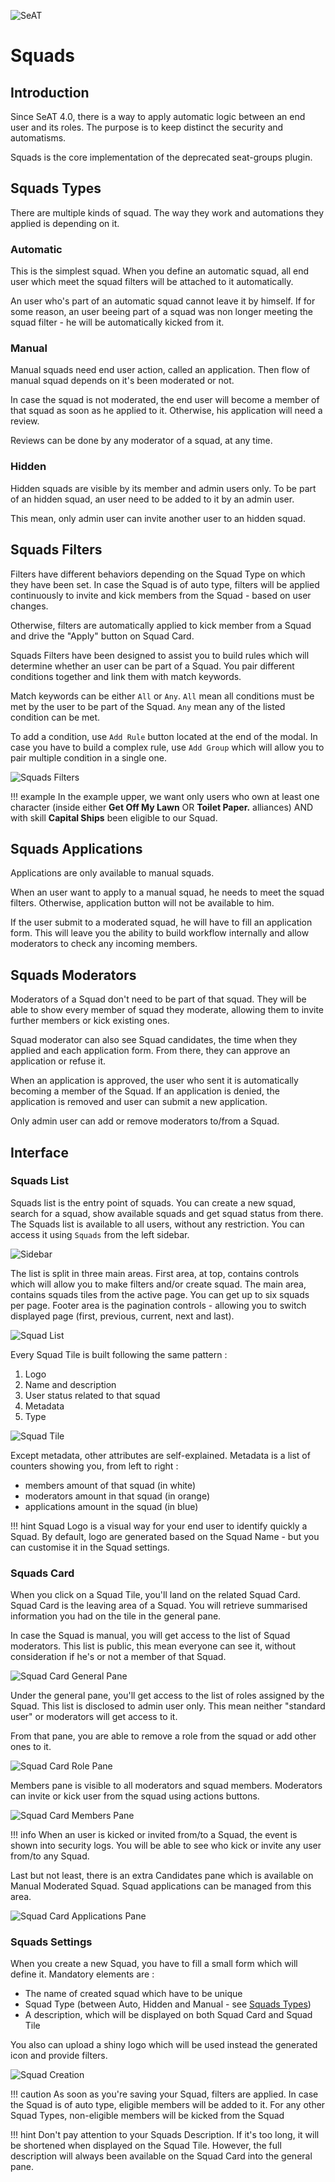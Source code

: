![SeAT](https://i.imgur.com/aPPOxSK.png)

# Squads

## Introduction

Since SeAT 4.0, there is a way to apply automatic logic between an end user and its roles.
The purpose is to keep distinct the security and automatisms.

Squads is the core implementation of the deprecated seat-groups plugin.

## Squads Types

There are multiple kinds of squad. The way they work and automations they applied is depending on it.

### Automatic

This is the simplest squad.
When you define an automatic squad, all end user which meet the squad filters will be attached to it automatically.

An user who's part of an automatic squad cannot leave it by himself.
If for some reason, an user beeing part of a squad was non longer meeting the squad filter - he will be automatically kicked from it.

### Manual

Manual squads need end user action, called an application.
Then flow of manual squad depends on it's been moderated or not.

In case the squad is not moderated, the end user will become a member of that squad as soon as he applied to it.
Otherwise, his application will need a review.

Reviews can be done by any moderator of a squad, at any time.

### Hidden

Hidden squads are visible by its member and admin users only.
To be part of an hidden squad, an user need to be added to it by an admin user.

This mean, only admin user can invite another user to an hidden squad.

## Squads Filters

Filters have different behaviors depending on the Squad Type on which they have been set.
In case the Squad is of auto type, filters will be applied continuously to invite and kick members from the Squad - based on user changes.

Otherwise, filters are automatically applied to kick member from a Squad and drive the "Apply" button on Squad Card.

Squads Filters have been designed to assist you to build rules which will determine whether an user can be part of a Squad.
You pair different conditions together and link them with match keywords.

Match keywords can be either `All` or `Any`.
`All` mean all conditions must be met by the user to be part of the Squad.
`Any` mean any of the listed condition can be met.

To add a condition, use `Add Rule` button located at the end of the modal.
In case you have to build a complex rule, use `Add Group` which will allow you to pair multiple condition in a single one.

![Squads Filters](../img/squads_filters.png)

!!! example
    In the example upper, we want only users who own at least one character (inside either **Get Off My Lawn** OR **Toilet Paper.** alliances) AND with skill **Capital Ships** been eligible to our Squad.

## Squads Applications

Applications are only available to manual squads.

When an user want to apply to a manual squad, he needs to meet the squad filters.
Otherwise, application button will not be available to him.

If the user submit to a moderated squad, he will have to fill an application form.
This will leave you the ability to build workflow internally and allow moderators to check any incoming members.

## Squads Moderators

Moderators of a Squad don't need to be part of that squad.
They will be able to show every member of squad they moderate, allowing them to invite further members or kick existing ones.

Squad moderator can also see Squad candidates, the time when they applied and each application form.
From there, they can approve an application or refuse it.

When an application is approved, the user who sent it is automatically becoming a member of the Squad.
If an application is denied, the application is removed and user can submit a new application.

Only admin user can add or remove moderators to/from a Squad.

## Interface

### Squads List

Squads list is the entry point of squads. You can create a new squad, search for a squad, show available squads and get squad status from there.
The Squads list is available to all users, without any restriction. You can access it using `Squads` from the left sidebar.

![Sidebar](../img/squads_sidebar.png)

The list is split in three main areas.
First area, at top, contains controls which will allow you to make filters and/or create squad.
The main area, contains squads tiles from the active page. You can get up to six squads per page.
Footer area is the pagination controls - allowing you to switch displayed page (first, previous, current, next and last).

![Squad List](../img/squads_list.png)

Every Squad Tile is built following the same pattern :
1) Logo
2) Name and description
3) User status related to that squad
4) Metadata
5) Type

![Squad Tile](../img/squads_tile.png)

Except metadata, other attributes are self-explained. Metadata is a list of counters showing you, from left to right :
- members amount of that squad (in white)
- moderators amount in that squad (in orange)
- applications amount in the squad (in blue)

!!! hint
    Squad Logo is a visual way for your end user to identify quickly a Squad.
    By default, logo are generated based on the Squad Name - but you can customise it in the Squad settings.

### Squads Card

When you click on a Squad Tile, you'll land on the related Squad Card. Squad Card is the leaving area of a Squad.
You will retrieve summarised information you had on the tile in the general pane.

In case the Squad is manual, you will get access to the list of Squad moderators.
This list is public, this mean everyone can see it, without consideration if he's or not a member of that Squad.

![Squad Card General Pane](../img/squads_card_general.png)

Under the general pane, you'll get access to the list of roles assigned by the Squad.
This list is disclosed to admin user only. This mean neither "standard user" or moderators will get access to it.

From that pane, you are able to remove a role from the squad or add other ones to it.

![Squad Card Role Pane](../img/squads_card_roles.png)

Members pane is visible to all moderators and squad members.
Moderators can invite or kick user from the squad using actions buttons.

![Squad Card Members Pane](../img/squads_card_members.png)

!!! info
    When an user is kicked or invited from/to a Squad, the event is shown into security logs.
    You will be able to see who kick or invite any user from/to any Squad.

Last but not least, there is an extra Candidates pane which is available on Manual Moderated Squad.
Squad applications can be managed from this area.

![Squad Card Applications Pane](../img/squads_card_applications.png)

### Squads Settings

When you create a new Squad, you have to fill a small form which will define it. Mandatory elements are :

- The name of created squad which have to be unique
- Squad Type (between Auto, Hidden and Manual - see [Squads Types](#squads-types]))
- A description, which will be displayed on both Squad Card and Squad Tile

You also can upload a shiny logo which will be used instead the generated icon and provide filters.

![Squad Creation](../img/squads_create.png)

!!! caution
    As soon as you're saving your Squad, filters are applied.
    In case the Squad is of auto type, eligible members will be added to it.
    For any other Squad Types, non-eligible members will be kicked from the Squad

!!! hint
    Don't pay attention to your Squads Description. If it's too long, it will be shortened when displayed on the Squad Tile.
    However, the full description will always been available on the Squad Card into the general pane.

